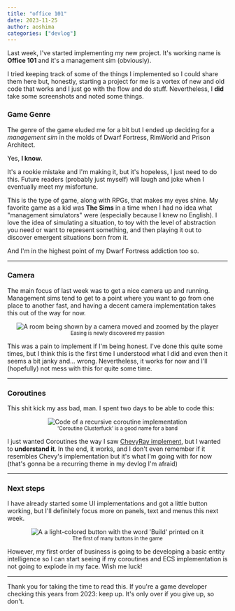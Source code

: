 ```yaml
---
title: "office 101"
date: 2023-11-25
author: aoshima
categories: ["devlog"]
---
```


Last week, I've started implementing my new project. It's working name is __Office 101__ and it's a management sim (obviously).

I tried keeping track of some of the things I implemented so I could share them here but, honestly, starting a project for me is a vortex of new and old code that works and I just go with the flow and do stuff. Nevertheless, I __did__ take some screenshots and noted some things.

### Game Genre

The genre of the game eluded me for a bit but I ended up deciding for a _management sim_ in the molds of Dwarf Fortress, RimWorld and Prison Architect.

Yes, __I know__.

It's a rookie mistake and I'm making it, but it's hopeless, I just need to do this. Future readers (probably just myself) will laugh and joke when I eventually meet my misfortune.

This is the type of game, along with RPGs, that makes my eyes shine. My favorite game as a kid was __The Sims__ in a time when I had no idea what "management simulators" were (especially because I knew no English). I love the idea of simulating a situation, to toy with the level of abstraction you need or want to represent something, and then playing it out to discover emergent situations born from it.

And I'm in the highest point of my Dwarf Fortress addiction too so.

---

### Camera

The main focus of last week was to get a nice camera up and running. Management sims tend to get to a point where you want to go from one place to another fast, and having a decent camera implementation takes this out of the way for now.

<p style="text-align: center;">
<img src="{{ site.baseurl }}/assets/images/2023-11-25-office-101/camera_movement.gif" alt="A room being shown by a camera moved and zoomed by the player" />
<br/>
<sub>Easing is newly discovered my passion</sub>
</p>

This was a pain to implement if I'm being honest. I've done this quite some times, but I think this is the first time I understood what I did and even then it seems a bit janky and... wrong. Nevertheless, it works for now and I'll (hopefully) not mess with this for quite some time.

---

### Coroutines

This shit kick my ass bad, man. I spent two days to be able to code this:

<p style="text-align: center;">
<img src="{{ site.baseurl }}/assets/images/2023-11-25-office-101/coroutine_clusterfuck.png" alt="Code of a recursive coroutine implementation" />
<br/>
<sub>'Coroutine Clusterfuck' is a good name for a band</sub>
</p>

I just wanted Coroutines the way I saw [ChevyRay implement](https://github.com/ChevyRay/Coroutines), but I wanted to __understand it__. In the end, it works, and I don't even remember if it resembles Chevy's implementation but it's what I'm going with for now (that's gonna be a recurring theme in my devlog I'm afraid)

---

### Next steps

I have already started some UI implementations and got a little button working, but I'll definitely focus more on panels, text and menus this next week.

<p style="text-align: center;">
<img src="{{ site.baseurl }}/assets/images/2023-11-25-office-101/firstui.png" alt="A a light-colored button with the word 'Build' printed on it" />
<br/>
<sub>The first of many buttons in the game</sub>
</p>

However, my first order of business is going to be developing a basic entity intelligence so I can start seeing if my coroutines and ECS implementation is not going to explode in my face. Wish me luck!

---

Thank you for taking the time to read this. If you're a game developer checking this years from 2023: keep up. It's only over if you give up, so don't.